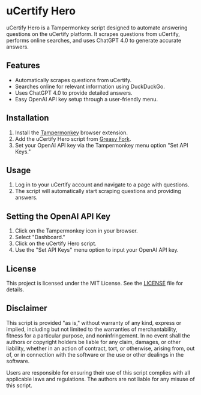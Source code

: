 # uCertify Hero

uCertify Hero is a Tampermonkey script designed to automate answering questions on the uCertify platform. It scrapes questions from uCertify, performs online searches, and uses ChatGPT 4.0 to generate accurate answers.

## Features

- Automatically scrapes questions from uCertify.
- Searches online for relevant information using DuckDuckGo.
- Uses ChatGPT 4.0 to provide detailed answers.
- Easy OpenAI API key setup through a user-friendly menu.

## Installation

1. Install the [Tampermonkey](https://www.tampermonkey.net/) browser extension.
2. Add the uCertify Hero script from [Greasy Fork](https://greasyfork.org/en/scripts/498022-ucertify-hero).
3. Set your OpenAI API key via the Tampermonkey menu option "Set API Keys."

## Usage

1. Log in to your uCertify account and navigate to a page with questions.
2. The script will automatically start scraping questions and providing answers.

## Setting the OpenAI API Key

1. Click on the Tampermonkey icon in your browser.
2. Select "Dashboard."
3. Click on the uCertify Hero script.
4. Use the "Set API Keys" menu option to input your OpenAI API key.

## License

This project is licensed under the MIT License. See the [LICENSE](LICENSE) file for details.

## Disclaimer

This script is provided "as is," without warranty of any kind, express or implied, including but not limited to the warranties of merchantability, fitness for a particular purpose, and noninfringement. In no event shall the authors or copyright holders be liable for any claim, damages, or other liability, whether in an action of contract, tort, or otherwise, arising from, out of, or in connection with the software or the use or other dealings in the software.

Users are responsible for ensuring their use of this script complies with all applicable laws and regulations. The authors are not liable for any misuse of this script.
